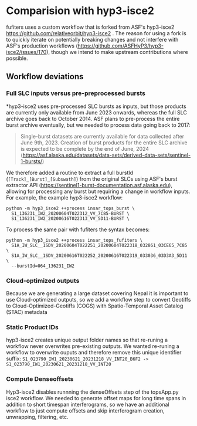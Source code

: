 # Comparision with hyp3-isce2

fufiters uses a custom workflow that is forked from ASF's hyp3-isce2 https://github.com/relativeorbit/hyp3-isce2 . The reason for using a fork is to quickly iterate on potentially breaking changes and not interfere with ASF's production workflows (https://github.com/ASFHyP3/hyp3-isce2/issues/170), though we intend to make upstream contributions where possible.


## Workflow deviations

### Full SLC inputs versus pre-preprocessed bursts
*hyp3-isce2 uses pre-processed SLC bursts as inputs, but those products are currently only available from June 2023 onwards, whereas the full SLC archive goes back to October 2014. ASF plans to pre-process the entire burst archive eventually, but we needed to process data going back to 2017:

> Single-burst datasets are currently available for data collected after June 9th, 2023. Creation of burst products for the entire SLC archive is expected to be complete by the end of June, 2024 (https://asf.alaska.edu/datasets/data-sets/derived-data-sets/sentinel-1-bursts/)

We therefore added a routine to extract a full burstId (`[Track]_[Burst]_[Subswath]`) from the original SLCs using ASF's burst extractor API (https://sentinel1-burst-documentation.asf.alaska.edu), allowing for processing any burst but requiring a change in workflow inputs. For example, the example hyp3-isce2 workflow:

```
python -m hyp3_isce2 ++process insar_tops_burst \
  S1_136231_IW2_20200604T022312_VV_7C85-BURST \
  S1_136231_IW2_20200616T022313_VV_5D11-BURST \
```

To process the same pair with fufiters the syntax becomes: 
```
python -m hyp3_isce2 ++process insar_tops_fufiters \
  S1A_IW_SLC__1SDV_20200604T022251_20200604T022318_032861_03CE65_7C85 \
  S1A_IW_SLC__1SDV_20200616T022252_20200616T022319_033036_03D3A3_5D11 \
  --burstId=064_136231_IW2
```

### Cloud-optimized outputs

Because we are generating a large dataset covering Nepal it is important to use Cloud-optimized outputs, so we add a workflow step to convert Geotiffs to Cloud-Optimized-Geotiffs (COGS) with Spatio-Temporal Asset Catalog (STAC) metadata

### Static Product IDs

hyp3-isce2 creates unique output folder names so that re-runing a workflow never overwrites pre-existing outputs. We wanted re-runing a workflow to overwrite ouputs and therefore remove this unique identifier suffix:
`S1_023790_IW1_20230621_20231218_VV_INT20_B6F2 -> S1_023790_IW1_20230621_20231218_VV_INT20`

### Compute Denseoffsets

Hyp3-isce2 disables runnning the denseOffsets step of the topsApp.py isce2 workflow. We needed to generate offset maps for long time spans in addition to short timespan interferograms, so we have an additional workflow to just compute offsets and skip interferogram creation, unwrapping, filtering, etc.
